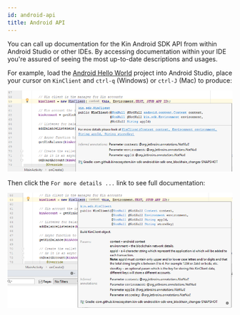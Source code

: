 ```yaml
---
id: android-api
title: Android API
---
```


You can call up documentation for the Kin Android SDK API from within Android Studio or other IDEs. By accessing documentation within your IDE you're assured of seeing the most up-to-date descriptions and usages.

For example, load the [Android Hello World](quick-start/hi-kin-android.md) project into Android Studio, place your cursor on `KinClient` and `ctrl-q` (Windows) or `ctrl-J` (Mac) to produce:

![](../../img/android-sdk-embedded-documentation-1.png)

Then click  the `For more details ...` link to see full documentation: 

![](../../img/android-sdk-embedded-documentation-2.png)






